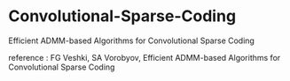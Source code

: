 # Convolutional-Sparse-Coding
Efficient ADMM-based Algorithms for Convolutional Sparse Coding

reference : FG Veshki, SA Vorobyov, Efficient ADMM-based Algorithms for Convolutional Sparse Coding
